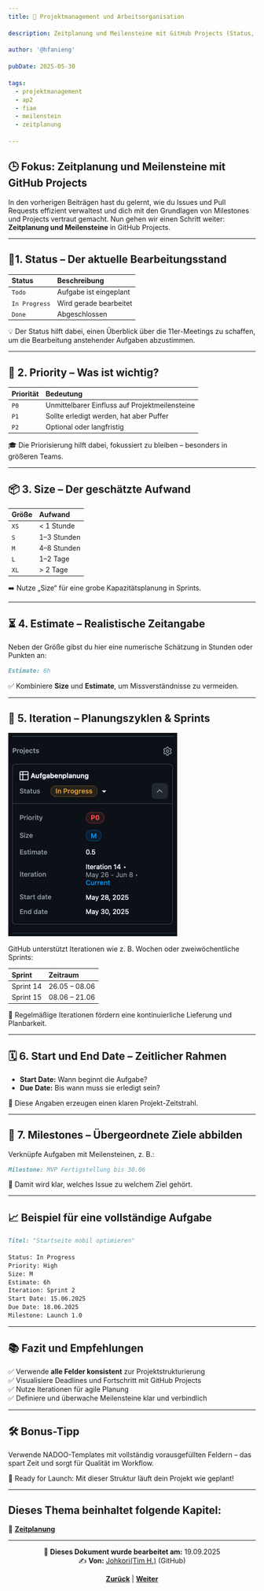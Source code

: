 ```yaml
---
title: 🧠 Projektmanagement und Arbeitsorganisation

description: Zeitplanung und Meilensteine mit GitHub Projects (Status, Priority, Size, Estimate, Iteration, Start- und Enddate)

author: '@hfanieng'

pubDate: 2025-05-30

tags:
  - projektmanagement
  - ap2
  - fiae
  - meilenstein
  - zeitplanung

---
```


## 🕒 Fokus: Zeitplanung und Meilensteine mit GitHub Projects

In den vorherigen Beiträgen hast du gelernt, wie du Issues und Pull Requests effizient verwaltest und dich mit den Grundlagen von Milestones und Projects vertraut gemacht. Nun gehen wir einen Schritt weiter: **Zeitplanung und Meilensteine** in GitHub Projects.

---

## 🚦1. Status – Der aktuelle Bearbeitungsstand

| Status | Beschreibung |
| :---| :--- |
| `Todo`| Aufgabe ist eingeplant |
| `In Progress` | Wird gerade bearbeitet |
| `Done` | Abgeschlossen |

💡 Der Status hilft dabei, einen Überblick über die 11er-Meetings zu schaffen, um die Bearbeitung anstehender Aufgaben abzustimmen.

---

## 🎯 2. Priority – Was ist wichtig?

| Priorität | Bedeutung |
| :--- |:--- |
| `P0` | Unmittelbarer Einfluss auf Projektmeilensteine |
| `P1` | Sollte erledigt werden, hat aber Puffer |
| `P2` | Optional oder langfristig |

🎓 Die Priorisierung hilft dabei, fokussiert zu bleiben – besonders in größeren Teams.

---

## 📦 3. Size – Der geschätzte Aufwand

| Größe | Aufwand |
| :--- | :--- |
| `XS` | < 1 Stunde |
| `S` | 1–3 Stunden |
| `M` | 4–8 Stunden |
| `L` | 1–2 Tage |
| `XL` | > 2 Tage |

➡️ Nutze „Size“ für eine grobe Kapazitätsplanung in Sprints.

---

## ⏳ 4. Estimate – Realistische Zeitangabe

Neben der Größe gibst du hier eine numerische Schätzung in Stunden oder Punkten an:

```markdown
Estimate: 6h
```

✅ Kombiniere **Size** und **Estimate**, um Missverständnisse zu vermeiden.

---

## 🔁 5. Iteration – Planungszyklen & Sprints

![Iteration](/images/iterationen_sprints.png)

GitHub unterstützt Iterationen wie z. B. Wochen oder zweiwöchentliche Sprints:

| Sprint | Zeitraum |
| :--- | :--- |
| Sprint 14 | 26.05 – 08.06 |
| Sprint 15 | 08.06 – 21.06 |

🚀 Regelmäßige Iterationen fördern eine kontinuierliche Lieferung und Planbarkeit.

---

## 🗓️ 6. Start und End Date – Zeitlicher Rahmen

- **Start Date:** Wann beginnt die Aufgabe?
- **Due Date:** Bis wann muss sie erledigt sein?

📆 Diese Angaben erzeugen einen klaren Projekt-Zeitstrahl.

---

## 🧱 7. Milestones – Übergeordnete Ziele abbilden

Verknüpfe Aufgaben mit Meilensteinen, z. B.:

```markdown
Milestone: MVP Fertigstellung bis 30.06
```

📌 Damit wird klar, welches Issue zu welchem Ziel gehört.

---

## 📈 Beispiel für eine vollständige Aufgabe

```markdown
Titel: "Startseite mobil optimieren"

Status: In Progress  
Priority: High  
Size: M  
Estimate: 6h  
Iteration: Sprint 2  
Start Date: 15.06.2025  
Due Date: 18.06.2025  
Milestone: Launch 1.0
```

---

## 📚 Fazit und Empfehlungen

✅ Verwende **alle Felder konsistent** zur Projektstrukturierung  
✅ Visualisiere Deadlines und Fortschritt mit GitHub Projects  
✅ Nutze Iterationen für agile Planung  
✅ Definiere und überwache Meilensteine klar und verbindlich

---

## 🛠️ Bonus-Tipp

Verwende NADOO-Templates mit vollständig vorausgefüllten Feldern – das spart Zeit und sorgt für Qualität im Workflow.

🚀 Ready for Launch: Mit dieser Struktur läuft dein Projekt wie geplant!

---
**Dieses Thema beinhaltet folgende Kapitel:**
---

🔹 [**Zeitplanung**](/docs/04-tools/01-github/04-issues/06-projects/01-zeitplanung/README.md) </br>

---
<p align="center">
📅 <strong>Dieses Dokument wurde bearbeitet am:</strong> 19.09.2025
<br>
✍️ <strong>Von:</strong> <a href="https://github.com/johkori">Johkori(Tim H.)</a> (GitHub)
</p>

<p align="center">
<a href="/docs/04-tools/01-github/04-issues/06-projects/README.md"><strong>Zurück</strong></a> | 
<a href="/docs/04-tools/01-github/04-issues/07-discussions/README.md"><strong>Weiter</strong></a>
</p>
